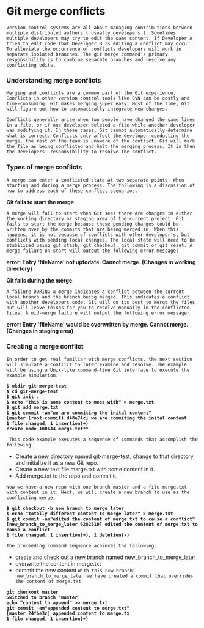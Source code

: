 # Git merge conflicts

`Version control systems are all about managing contributions between multiple distributed authors ( usually developers ). Sometimes multiple developers may try to edit the same content. If Developer A tries to edit code that Developer B is editing a conflict may occur. To alleviate the occurrence of conflicts developers will work in separate isolated branches. The git merge command's primary responsibility is to combine separate branches and resolve any conflicting edits.`

### Understanding merge conflicts

`Merging and conflicts are a common part of the Git experience. Conflicts in other version control tools like SVN can be costly and time-consuming. Git makes merging super easy. Most of the time, Git will figure out how to automatically integrate new changes.`

`Conflicts generally arise when two people have changed the same lines in a file, or if one developer deleted a file while another developer was modifying it. In these cases, Git cannot automatically determine what is correct. Conflicts only affect the developer conducting the merge, the rest of the team is unaware of the conflict. Git will mark the file as being conflicted and halt the merging process. It is then the developers' responsibility to resolve the conflict.`


### Types of merge conflicts

`A merge can enter a conflicted state at two separate points. When starting and during a merge process. The following is a discussion of how to address each of these conflict scenarios.`

**Git fails to start the merge**

`A merge will fail to start when Git sees there are changes in either the working directory or staging area of the current project. Git fails to start the merge because these pending changes could be written over by the commits that are being merged in. When this happens, it is not because of conflicts with other developer's, but conflicts with pending local changes. The local state will need to be stabilized using git stash, git checkout, git commit or git reset. A merge failure on start will output the following error message:`

**error: Entry 'fileName' not uptodate. Cannot merge. (Changes in working directory)**

**Git fails during the merge**

`A failure DURING a merge indicates a conflict between the current local branch and the branch being merged. This indicates a conflict with another developers code. Git will do its best to merge the files but will leave things for you to resolve manually in the conflicted files. A mid-merge failure will output the following error message:`

**error: Entry 'fileName' would be overwritten by merge. Cannot merge. (Changes in staging area)**

### Creating a merge conflict

`In order to get real familiar with merge conflicts, the next section will simulate a conflict to later examine and resolve. The example will be using a Unix-like command-line Git interface to execute the example simulation.`

**`$ mkdir git-merge-test`**</br>
**`$ cd git-merge-test`**</br>
**`$ git init .`**</br>
**`$ echo "this is some content to mess with" > merge.txt`**</br>
**`$ git add merge.txt`**</br>
**`$ git commit -am"we are commiting the inital content"`**</br>
**`[master (root-commit) d48e74c] we are commiting the inital content`**</br>
**`1 file changed, 1 insertion(+)`**</br>
**`create mode 100644 merge.txt**`**</br>

` This code example executes a sequence of commands that accomplish the following.`

- Create a new directory named git-merge-test, change to that directory, and initialize it as a new Git repo.
- Create a new text file merge.txt with some content in it.  
- Add merge.txt to the repo and commit it.

`Now we have a new repo with one branch master and a file merge.txt with content in it. Next, we will create a new branch to use as the conflicting merge.`

**`$ git checkout -b new_branch_to_merge_later`**</br>
**`$ echo "totally different content to merge later" > merge.txt`**</br>
**`$ git commit -am"edited the content of merge.txt to cause a conflict"`**</br>
**`[new_branch_to_merge_later 6282319] edited the content of merge.txt to cause a conflict`**</br>
**`1 file changed, 1 insertion(+), 1 deletion(-)`**</br>

`The proceeding command sequence achieves the following:`

- create and check out a new branch named new_branch_to_merge_later
- overwrite the content in merge.txt  
- commit the new content
`With this new branch: new_branch_to_merge_later we have created a commit that overrides the content of merge.txt`

**`git checkout master`**</br>
**`Switched to branch 'master'`**</br>
**`echo "content to append" >> merge.txt`**</br>
**`git commit -am"appended content to merge.txt"`**</br>
**`[master 24fbe3c] appended content to merge.tx`**</br>
**`1 file changed, 1 insertion(+)`**</br>
